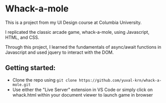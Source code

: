 # Whack-a-mole

This is a project from my UI Design course at Columbia University.

I replicated the classic arcade game, whack-a-mole, using Javascript, HTML, and CSS.

Through this project, I learned the fundamentals of async/await functions in Javascript and used jquery to interact with the DOM.


## Getting started:

* Clone the repo using `git clone https://github.com/yuval-krn/whack-a-mole.git`
* Use either the "Live Server" extension in VS Code or simply click on whack.html within your document viewer to launch game in browser
